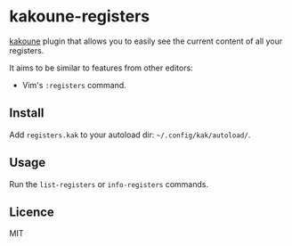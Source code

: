 # kakoune-registers

[kakoune](http://kakoune.org) plugin that allows you to easily see the current content of all your registers.

It aims to be similar to features from other editors:

- Vim's `:registers` command.

## Install

Add `registers.kak` to your autoload dir: `~/.config/kak/autoload/`.

## Usage

Run the `list-registers` or `info-registers` commands.

## Licence

MIT
